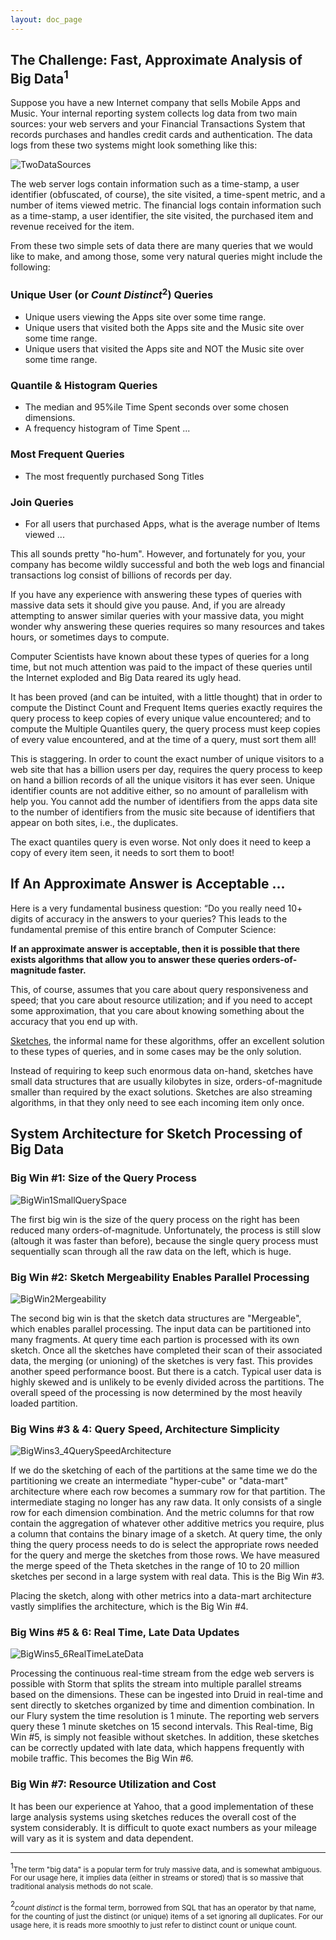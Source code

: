 ```yaml
---
layout: doc_page
---
```


## The Challenge: Fast, Approximate Analysis of Big Data<sup>1</sup>
Suppose you have a new Internet company that sells Mobile Apps and Music.  Your internal reporting system collects log data from two main sources: your web servers and your Financial Transactions System that records purchases and handles credit cards and authentication.  The data logs from these two systems might look something like this:

<img class="doc-img-full" src="{{site.docs_img_dir}}/TwoDataSources.png" alt="TwoDataSources" />

The web server logs contain information such as a time-stamp, a user identifier (obfuscated, of course), the site visited, a time-spent metric, and a number of items viewed metric. 
The financial logs contain information such as a time-stamp, a user identifier, the site visited, the purchased item and revenue received for the item.

From these two simple sets of data there are many queries that we would like to make, and among those, some very natural queries might include the following:

### Unique User (or <i>Count Distinct</i><sup>2</sup>) Queries
* Unique users viewing the Apps site over some time range.
* Unique users that visited both the Apps site and the Music site over some time range.
* Unique users that visited the Apps site and NOT the Music site over some time range.

### Quantile & Histogram Queries
* The median and 95%ile Time Spent seconds over some chosen dimensions.
* A frequency histogram of Time Spent ...

### Most Frequent Queries
* The most frequently purchased Song Titles

### Join Queries
* For all users that purchased Apps, what is the average number of Items viewed ... 

This all sounds pretty "ho-hum". 
However, and fortunately for you, your company has become wildly successful and both the web logs and financial transactions log consist of billions of records per day.

If you have any experience with answering these types of queries with massive data sets it should give you pause.
And, if you are already attempting to answer similar queries with your massive data, you might wonder why answering these queries requires so many resources and takes hours, or sometimes days to compute.

Computer Scientists have known about these types of queries for a long time, but not much attention was paid to the impact of these queries until the Internet exploded and Big Data reared its ugly head.

It has been proved (and can be intuited, with a little thought) that in order to compute the Distinct Count and Frequent Items queries exactly requires the query process to keep copies of every unique value encountered; and to compute the Multiple Quantiles query, the query process must keep copies of every value encountered, and at the time of a query, must sort them all!

This is staggering.
In order to count the exact number of unique visitors to a web site that has a billion users per day, requires the query process to keep on hand a billion records of all the unique visitors it has ever seen.
Unique identifier counts are not additive either, so no amount of parallelism with help you.
You cannot add the number of identifiers from the apps data site to the number of identifiers from the music site because of identifiers that appear on both sites, i.e., the duplicates.

The exact quantiles query is even worse.  Not only does it need to keep a copy of every item seen, it needs to sort them to boot!

## If An Approximate Answer is Acceptable ...

Here is a very fundamental business question: “Do you really need 10+ digits of accuracy in the answers to your queries? 
This leads to the fundamental premise of this entire branch of Computer Science:

__If an approximate answer is acceptable, then it is possible that there exists algorithms that allow you to answer these queries orders-of-magnitude faster.__

This, of course, assumes that you care about query responsiveness and speed; that you care about resource utilization; and if you need to accept some approximation, that you care about knowing something about the accuracy that you end up with.

[Sketches]({{site.docs_dir}}/SketchOrigins.html), the informal name for these algorithms, offer an excellent solution to these types of queries, and in some cases may be the only solution.

Instead of requiring to keep such enormous data on-hand, sketches have small data structures that are usually kilobytes in size, orders-of-magnitude smaller than required by the exact solutions. 
Sketches are also streaming algorithms, in that they only need to see each incoming item only once.

## System Architecture for Sketch Processing of Big Data 

### Big Win #1: Size of the Query Process

<img class="doc-img-full" src="{{site.docs_img_dir}}/BigWin1SmallQuerySpace.png" alt="BigWin1SmallQuerySpace" />

The first big win is the size of the query process on the right has been reduced many orders-of-magnitude.
Unfortunately, the process is still slow (altough it was faster than before), because the single query process must sequentially scan through all the raw data on the left, which is huge.

### Big Win #2: Sketch Mergeability Enables Parallel Processing

<img class="doc-img-full" src="{{site.docs_img_dir}}/BigWin2Mergeability.png" alt="BigWin2Mergeability" />

The second big win is that the sketch data structures are "Mergeable", which enables parallel processing. 
The input data can be partitioned into many fragments. 
At query time each partion is processed with its own sketch.
Once all the sketches have completed their scan of their associated data,
the merging (or unioning) of the sketches is very fast. 
This provides another speed performance boost.
But there is a catch.
Typical user data is highly skewed and is unlikely to be evenly divided across the partitions.
The overall speed of the processing is now determined by the most heavily loaded partition.

### Big Wins #3 & 4: Query Speed, Architecture Simplicity

<img class="doc-img-full" src="{{site.docs_img_dir}}/BigWins3_4QuerySpeedArchitecture.png" alt="BigWins3_4QuerySpeedArchitecture" />

If we do the sketching of each of the partitions at the same time we do the partitioning we create an intermediate "hyper-cube" or "data-mart" architecture where each row becomes a summary row for that partition.
The intermediate staging no longer has any raw data. It only consists of a single row for each dimension combination.
And the metric columns for that row contain the aggregation of whatever other additive metrics you require, plus a column that contains the binary image of a sketch.
At query time, the only thing the query process needs to do is select the appropriate rows needed for the query and merge the sketches from those rows. 
We have measured the merge speed of the Theta sketches in the range of 10 to 20 million sketches per second in a large system with real data. This is the Big Win #3.

Placing the sketch, along with other metrics into a data-mart architecture vastly simplifies the architecture, which is the Big Win #4.

### Big Wins #5 & 6: Real Time, Late Data Updates

<img class="doc-img-full" src="{{site.docs_img_dir}}/BigWins5_6RealTimeLateData.png" alt="BigWins5_6RealTimeLateData" />

Processing the continuous real-time stream from the edge web servers is possible with Storm that splits the stream into multiple parallel streams based on the dimensions. These can be ingested into Druid in real-time and sent directly to sketches organized by time and dimention combination. In our Flury system the time resolution is 1 minute. The reporting web servers query these 1 minute sketches on 15 second intervals. This Real-time, Big Win #5, is simply not feasible without sketches.  In addition, these sketches can be correctly updated with late data, which happens frequently with mobile traffic.  This becomes the Big Win #6.

### Big Win #7: Resource Utilization and Cost

It has been our experience at Yahoo, that a good implementation of these large analysis systems using sketches reduces the overall cost of the system considerably. It is difficult to quote exact numbers as your mileage will vary as it is system and data dependent.





________________________


<sup>1</sup><small>The term "big data" is a popular term for truly massive data, and is somewhat ambiguous. For our usage here, it implies data (either in streams or stored) that is so massive that traditional analysis methods do not scale.</small>

<sup>2</sup><small><i>count distinct</i> is the formal term, borrowed from SQL that has an operator by that name, for the counting of just the distinct (or unique) items of a set ignoring all duplicates. For our usage here, it is reads more smoothly to just refer to distinct count or unique count.</small>

